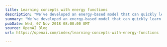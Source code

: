```yaml
---
title: Learning concepts with energy functions
description: "We’ve developed an energy-based model that can quickly learn to identify and generate instances of concepts, such as near, above, between, closest, and furthest, expressed as sets of 2d points. Our model learns these concepts after only five demonstrations. We also show cross-domain transfer: we use concepts learned in a 2d particle environment to solve tasks on a 3-dimensional physics-based robot."
summary: "We’ve developed an energy-based model that can quickly learn to identify and generate instances of concepts, such as near, above, between, closest, and furthest, expressed as sets of 2d points. Our model learns these concepts after only five demonstrations. We also show cross-domain transfer: we use concepts learned in a 2d particle environment to solve tasks on a 3-dimensional physics-based robot."
pubDate: Wed, 07 Nov 2018 08:00:00 GMT
source: OpenAI Blog
url: https://openai.com/index/learning-concepts-with-energy-functions

---
```


